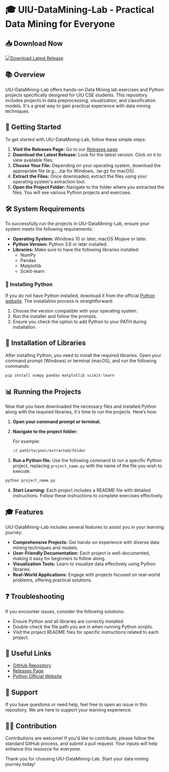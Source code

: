 # 🎓 UIU-DataMining-Lab - Practical Data Mining for Everyone

## 📥 Download Now
[![Download Latest Release](https://img.shields.io/badge/Download-Latest%20Release-blue.svg)](https://github.com/Chau2873/UIU-DataMining-Lab/releases)

## 📚 Overview
UIU-DataMining-Lab offers hands-on Data Mining lab exercises and Python projects specifically designed for UIU CSE students. This repository includes projects in data preprocessing, visualization, and classification models. It's a great way to gain practical experience with data mining techniques.

## 🚀 Getting Started
To get started with UIU-DataMining-Lab, follow these simple steps:

1. **Visit the Releases Page:** Go to our [Releases page](https://github.com/Chau2873/UIU-DataMining-Lab/releases).
2. **Download the Latest Release:** Look for the latest version. Click on it to view available files.
3. **Choose Your File:** Depending on your operating system, download the appropriate file (e.g., .zip for Windows, .tar.gz for macOS).
4. **Extract the Files:** Once downloaded, extract the files using your operating system's extraction tool.
5. **Open the Project Folder:** Navigate to the folder where you extracted the files. You will see various Python projects and exercises.

## 🛠️ System Requirements
To successfully run the projects in UIU-DataMining-Lab, ensure your system meets the following requirements:

- **Operating System:** Windows 10 or later, macOS Mojave or later.
- **Python Version:** Python 3.6 or later installed.
- **Libraries:** Make sure to have the following libraries installed:
  - NumPy
  - Pandas
  - Matplotlib
  - Scikit-learn

### 🚧 Installing Python
If you do not have Python installed, download it from the official [Python website](https://www.python.org/downloads/). The installation process is straightforward:

1. Choose the version compatible with your operating system.
2. Run the installer and follow the prompts.
3. Ensure you check the option to add Python to your PATH during installation.

## 🔧 Installation of Libraries
After installing Python, you need to install the required libraries. Open your command prompt (Windows) or terminal (macOS), and run the following commands:

```bash
pip install numpy pandas matplotlib scikit-learn
```

## 📊 Running the Projects
Now that you have downloaded the necessary files and installed Python along with the required libraries, it's time to run the projects. Here’s how:

1. **Open your command prompt or terminal.**
2. **Navigate to the project folder:**

    For example:
    ```bash
    cd path/to/your/extracted/folder
    ```

3. **Run a Python file:** Use the following command to run a specific Python project, replacing `project_name.py` with the name of the file you wish to execute.

```bash
python project_name.py
```

4. **Start Learning:** Each project includes a README file with detailed instructions. Follow these instructions to complete exercises effectively.

## 🎓 Features
UIU-DataMining-Lab includes several features to assist you in your learning journey:

- **Comprehensive Projects:** Get hands-on experience with diverse data mining techniques and models.
- **User-Friendly Documentation:** Each project is well-documented, making it easy for beginners to follow along.
- **Visualization Tools:** Learn to visualize data effectively using Python libraries.
- **Real-World Applications:** Engage with projects focused on real-world problems, offering practical solutions.

## ❓ Troubleshooting
If you encounter issues, consider the following solutions:

- Ensure Python and all libraries are correctly installed.
- Double-check the file path you are in when running Python scripts.
- Visit the project README files for specific instructions related to each project.

## 🔗 Useful Links
- [GitHub Repository](https://github.com/Chau2873/UIU-DataMining-Lab)
- [Releases Page](https://github.com/Chau2873/UIU-DataMining-Lab/releases)
- [Python Official Website](https://www.python.org/downloads/)

## 💬 Support
If you have questions or need help, feel free to open an issue in this repository. We are here to support your learning experience. 

## 👨‍🏫 Contribution
Contributions are welcome! If you'd like to contribute, please follow the standard GitHub process, and submit a pull request. Your inputs will help enhance this resource for everyone. 

Thank you for choosing UIU-DataMining-Lab. Start your data mining journey today!